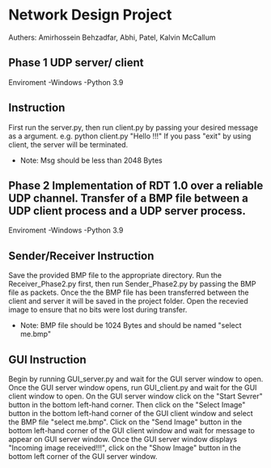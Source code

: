 # Network Design Project

Authers: Amirhossein Behzadfar, Abhi, Patel, Kalvin McCallum

Phase 1
UDP server/ client
---------------------------------------------------------------------
Enviroment 
  -Windows
  -Python 3.9


Instruction
----------------------------------------------------------------------
  First run the server.py, then run client.py by passing your desired message as a argument. e.g. python client.py "Hello !!!"
  If you pass "exit" by using client, the server will be terminated. 
  * Note: Msg should be less than 2048 Bytes 

Phase 2
Implementation of RDT 1.0 over a reliable UDP channel. 
Transfer of a BMP file between a UDP client process and a UDP server process.
---------------------------------------------------------------------
Enviroment 
  -Windows
  -Python 3.9


Sender/Receiver Instruction
----------------------------------------------------------------------
  Save the provided BMP file to the appropriate directory.
  Run the Receiver_Phase2.py first, then run Sender_Phase2.py by passing the BMP file as packets. 
  Once the the BMP file has been transferred between the client and server it will be saved in the project folder.
  Open the recevied image to ensure that no bits were lost during transfer.
  * Note: BMP file should be 1024 Bytes and should be named "select me.bmp"

GUI Instruction
----------------------------------------------------------------------
  Begin by running GUI_server.py and wait for the GUI server window to open.
  Once the GUI server window opens, run GUI_client.py and wait for the GUI client window to open.
  On the GUI server window click on the "Start Sevrer" button in the bottom left-hand corner.
  Then click on the "Select Image" button in the bottom left-hand corner of the GUI client window and select the BMP file "select me.bmp".
  Click on the "Send Image" button in the bottom left-hand corner of the GUI client window and wait for message to appear on GUI server window.
  Once the GUI server window displays "Incoming image received!!!", click on the "Show Image" button in the bottom left corner of the GUI server window.
